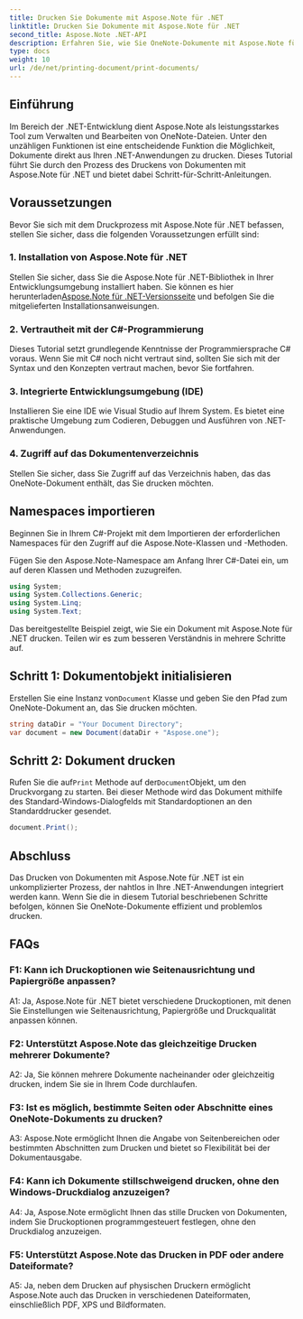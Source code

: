 ```yaml
---
title: Drucken Sie Dokumente mit Aspose.Note für .NET
linktitle: Drucken Sie Dokumente mit Aspose.Note für .NET
second_title: Aspose.Note .NET-API
description: Erfahren Sie, wie Sie OneNote-Dokumente mit Aspose.Note für .NET drucken. Schritt-für-Schritt-Anleitung für die nahtlose Integration in Ihre .NET-Anwendungen.
type: docs
weight: 10
url: /de/net/printing-document/print-documents/
---
```

## Einführung

Im Bereich der .NET-Entwicklung dient Aspose.Note als leistungsstarkes Tool zum Verwalten und Bearbeiten von OneNote-Dateien. Unter den unzähligen Funktionen ist eine entscheidende Funktion die Möglichkeit, Dokumente direkt aus Ihren .NET-Anwendungen zu drucken. Dieses Tutorial führt Sie durch den Prozess des Druckens von Dokumenten mit Aspose.Note für .NET und bietet dabei Schritt-für-Schritt-Anleitungen.

## Voraussetzungen

Bevor Sie sich mit dem Druckprozess mit Aspose.Note für .NET befassen, stellen Sie sicher, dass die folgenden Voraussetzungen erfüllt sind:

### 1. Installation von Aspose.Note für .NET

 Stellen Sie sicher, dass Sie die Aspose.Note für .NET-Bibliothek in Ihrer Entwicklungsumgebung installiert haben. Sie können es hier herunterladen[Aspose.Note für .NET-Versionsseite](https://releases.aspose.com/note/net/) und befolgen Sie die mitgelieferten Installationsanweisungen.

### 2. Vertrautheit mit der C#-Programmierung

Dieses Tutorial setzt grundlegende Kenntnisse der Programmiersprache C# voraus. Wenn Sie mit C# noch nicht vertraut sind, sollten Sie sich mit der Syntax und den Konzepten vertraut machen, bevor Sie fortfahren.

### 3. Integrierte Entwicklungsumgebung (IDE)

Installieren Sie eine IDE wie Visual Studio auf Ihrem System. Es bietet eine praktische Umgebung zum Codieren, Debuggen und Ausführen von .NET-Anwendungen.

### 4. Zugriff auf das Dokumentenverzeichnis

Stellen Sie sicher, dass Sie Zugriff auf das Verzeichnis haben, das das OneNote-Dokument enthält, das Sie drucken möchten.

## Namespaces importieren

Beginnen Sie in Ihrem C#-Projekt mit dem Importieren der erforderlichen Namespaces für den Zugriff auf die Aspose.Note-Klassen und -Methoden.

Fügen Sie den Aspose.Note-Namespace am Anfang Ihrer C#-Datei ein, um auf deren Klassen und Methoden zuzugreifen.

```csharp
using System;
using System.Collections.Generic;
using System.Linq;
using System.Text;
```

Das bereitgestellte Beispiel zeigt, wie Sie ein Dokument mit Aspose.Note für .NET drucken. Teilen wir es zum besseren Verständnis in mehrere Schritte auf.

## Schritt 1: Dokumentobjekt initialisieren

 Erstellen Sie eine Instanz von`Document` Klasse und geben Sie den Pfad zum OneNote-Dokument an, das Sie drucken möchten.

```csharp
string dataDir = "Your Document Directory";
var document = new Document(dataDir + "Aspose.one");
```

## Schritt 2: Dokument drucken

 Rufen Sie die auf`Print` Methode auf der`Document`Objekt, um den Druckvorgang zu starten. Bei dieser Methode wird das Dokument mithilfe des Standard-Windows-Dialogfelds mit Standardoptionen an den Standarddrucker gesendet.

```csharp
document.Print();
```

## Abschluss

Das Drucken von Dokumenten mit Aspose.Note für .NET ist ein unkomplizierter Prozess, der nahtlos in Ihre .NET-Anwendungen integriert werden kann. Wenn Sie die in diesem Tutorial beschriebenen Schritte befolgen, können Sie OneNote-Dokumente effizient und problemlos drucken.

## FAQs

### F1: Kann ich Druckoptionen wie Seitenausrichtung und Papiergröße anpassen?

A1: Ja, Aspose.Note für .NET bietet verschiedene Druckoptionen, mit denen Sie Einstellungen wie Seitenausrichtung, Papiergröße und Druckqualität anpassen können.

### F2: Unterstützt Aspose.Note das gleichzeitige Drucken mehrerer Dokumente?

A2: Ja, Sie können mehrere Dokumente nacheinander oder gleichzeitig drucken, indem Sie sie in Ihrem Code durchlaufen.

### F3: Ist es möglich, bestimmte Seiten oder Abschnitte eines OneNote-Dokuments zu drucken?

A3: Aspose.Note ermöglicht Ihnen die Angabe von Seitenbereichen oder bestimmten Abschnitten zum Drucken und bietet so Flexibilität bei der Dokumentausgabe.

### F4: Kann ich Dokumente stillschweigend drucken, ohne den Windows-Druckdialog anzuzeigen?

A4: Ja, Aspose.Note ermöglicht Ihnen das stille Drucken von Dokumenten, indem Sie Druckoptionen programmgesteuert festlegen, ohne den Druckdialog anzuzeigen.

### F5: Unterstützt Aspose.Note das Drucken in PDF oder andere Dateiformate?

A5: Ja, neben dem Drucken auf physischen Druckern ermöglicht Aspose.Note auch das Drucken in verschiedenen Dateiformaten, einschließlich PDF, XPS und Bildformaten.